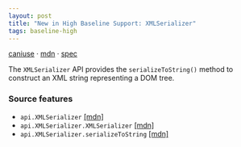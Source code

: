```yaml
---
layout: post
title: "New in High Baseline Support: XMLSerializer"
tags: baseline-high
---
```


[caniuse](https://caniuse.com/?search=xml-serializer) · [mdn](https://developer.mozilla.org/en-US/search?q=XMLSerializer) · [spec](https://w3c.github.io/DOM-Parsing/#the-xmlserializer-interface)

The `XMLSerializer` API provides the `serializeToString()` method to construct an XML string representing a DOM tree.

### Source features

- ``api.XMLSerializer`` [[mdn]](https://developer.mozilla.org/en-US/search?q=api.XMLSerializer)
- ``api.XMLSerializer.XMLSerializer`` [[mdn]](https://developer.mozilla.org/en-US/search?q=api.XMLSerializer.XMLSerializer)
- ``api.XMLSerializer.serializeToString`` [[mdn]](https://developer.mozilla.org/en-US/search?q=api.XMLSerializer.serializeToString)
